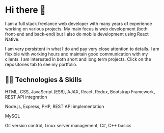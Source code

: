 # Hi there 👋

I am a full stack freelance web developer with many years of experience working on various projects. My main focus is web development (both front-end and back-end) but I also do mobile development using React Native. 

I am very persistent in what I do and pay very close attention to details. I am flexible with working hours and maintain good communication with my clients. I am interested in both short and long term projects. Click on the repositories tab to see my portfolio.

## 👨‍💻 Technologies & Skills

HTML, CSS, JavaScript (ES6), AJAX, React, Redux, Bootstrap Framework, REST API integration

Node.js, Express, PHP, REST API implementation

MySQL

Git version control, Linux server management, C#, C++ basics
